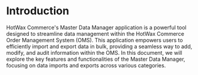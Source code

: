 # Introduction

HotWax Commerce's Master Data Manager application is a powerful tool designed to streamline data management within the HotWax Commerce Order Management System (OMS). This application empowers users to efficiently import and export data in bulk, providing a seamless way to add, modify, and audit information within the OMS. In this document, we will explore the key features and functionalities of the Master Data Manager, focusing on data imports and exports across various categories.